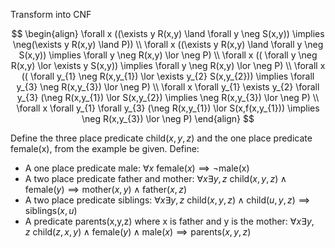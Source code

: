 
Transform into CNF

$$
\begin{align}
\forall x ((\exists y R(x,y) \land \forall y \neg S(x,y)) \implies \neg(\exists y R(x,y) \land P)) \\
\forall x ((\exists y R(x,y) \land \forall y \neg S(x,y)) \implies \forall y \neg R(x,y) \lor \neg P)  \\
\forall x (( \forall y \neg R(x,y) \lor \exists y  S(x,y)) \implies \forall y \neg R(x,y) \lor \neg P)  \\
\forall x (( \forall y_{1} \neg R(x,y_{1}) \lor \exists y_{2}  S(x,y_{2})) \implies \forall y_{3} \neg R(x,y_{3}) \lor \neg P)  \\
\forall x \forall y_{1} \exists y_{2} \forall y_{3} (\neg R(x,y_{1}) \lor   S(x,y_{2}) \implies \neg R(x,y_{3}) \lor \neg P)  \\
\forall x \forall y_{1} \forall y_{3} (\neg R(x,y_{1}) \lor   S(x,f(x,y_{1})) \implies \neg R(x,y_{3}) \lor \neg P) 
\end{align}
$$

Define the three place predicate $\text{child}(x,y,z)$ and the one place predicate $\text{female(x)}$, from the example be given. Define:

- A one place predicate male: $\forall x \ \text{female}(x) \implies \neg \text{male(x)}$
- A two place predicate father and mother: $\forall x \exists y,z \ \text{child}(x,y,z) \land \text{female}(y) \implies \text{mother}(x,y) \land \text{father}(x, z)$
- A two place predicate siblings: $\forall x \exists y,z \ \text{child}(x,y,z) \land \text{child}(u,y,z) \implies \text{siblings}(x,u)$
- A predicate parents(x,y,z) where x is father and y is the mother: $\forall x \exists y,z \ \text{child}(z, x, y) \land \text{female}(y) \land \text{male}(x) \implies \text{parents}(x, y,z)$